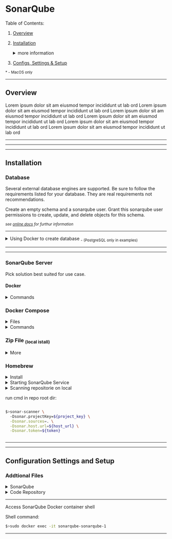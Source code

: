# SonarQube

Table of Contents:

1. [Overview](#overview)
2. [Installation](#installation)

    <details>
    <summary>
    more information

    </summary>

      1. [Docker](#docker)
      2. [Docker Compose](#docker-compose)
      3. [Zip File](#zip-file)
      4. [Homebrew](#homebrew) <sup>*</sup>

    </details>

3. [Configs, Settings & Setup](#configuration-settings-and-setup)

<sub>* - MacOS only</sub>

---

## Overview

Lorem ipsum dolor sit am eiusmod tempor incididunt ut lab ord
Lorem ipsum dolor sit am eiusmod tempor incididunt ut lab ord
Lorem ipsum dolor sit am eiusmod tempor incididunt ut lab ord
Lorem ipsum dolor sit am eiusmod tempor incididunt ut lab ord
Lorem ipsum dolor sit am eiusmod tempor incididunt ut lab ord
Lorem ipsum dolor sit am eiusmod tempor incididunt ut lab ord

---

<!-- End of Configuration section -->

---

<!-- ## Local analiys configuration -->

---

## Installation

<!-- Prerequites

- SonarQube
  - Java >=11 (JDK - JRE)

- Database
  - *Only one needed*
    - PostgreSQL
    - MicrosoftSQL server
    - JDBC -->

### Database

Several external database engines are supported. Be sure to follow the requirements listed for your database. They are real requirements not recommendations.

Create an empty schema and a sonarqube user. Grant this sonarqube user permissions to create, update, and delete objects for this schema.

<sub>

*see [online docs](https://docs.sonarsource.com/sonarqube/latest/setup-and-upgrade/install-the-server/installing-the-database/) for furthur information*

</sub>

---

<details>

<summary>
Using Docker to create database
<sub>- (PostgreSQL only in examples)</sub>

</summary>

<details>

<summary>
run CLI

</summary>

```bash
$>docker run --name some-postgres -e POSTGRES_PASSWORD=mysecretpassword -d postgres
```

This creates a container named some-postgres and assigns important environment variables before running everything in the background. Postgres requires a password to function properly, which is why that’s included. 

If you have this password already, you can spin up a Postgres container within Docker Desktop. Just click that aforementioned “Run” button beside your image, then manually enter this password within the “Optional Settings” pane before proceeding. 
However, you can also use the Postgres interactive terminal, or psql, to query Postgres directly:

```bash
$>docker run -it --rm --network some-network postgres psql -h some-postgres -U postgres
#output: 
`psql (14.3)
Type "help" for help.
postgres=# SELECT 1;
 ?column?

(1 row)`
```

</details>

<details>
<summary>
Compose

</summary>

```yaml
# compose.yml
services:
 
  db:
    image: postgres
    restart: always
    environment:
      POSTGRES_PASSWORD: example
    volumes:
- pgdata:/var/lib/postgresql/data
 
volumes:
  pgdata:
 
  adminer:
    image: adminer
    restart: always
    ports:
      - 8080:8080
```

</details>

---

<sub>

[Docker Docs](https://www.docker.com/blog/how-to-use-the-postgres-docker-official-image/) - Online - PostgreSQL
</sub>

</details>

---

---

### SonarQube Server

Pick solution best suited for use case.

#### Docker

<details>

<summary>
Commands
</summary>

##### Containers

<details>

<summary>
Create containers using <q>Docker Network</q>

</summary>

****Create Docker network****

```bash
$> docker network create sonarnet
```

****Run PosgreSQL Database:****

```bash
$. docker run --name sonarqube-db --network sonarnet -e POSTGRES_USER=sonar -e POSTGRES_PASSWORD=sonar -v postgresql:/var/lib/postgresql -v postgresql_data:/var/lib/postgresql/data -d postgres:12
```

****Run SonarQube:****

```bash
$> docker run --name sonarqube --network sonarnet -e SONAR_JDBC_URL=jdbc:postgresql://sonarqube-db:5432/sonar -e SONAR_JDBC_USERNAME=sonar -e SONAR_JDBC_PASSWORD=sonar -v sonarqube_data:/opt/sonarqube/data -v sonarqube_extensions:/opt/sonarqube/extensions -v sonarqube_logs:/opt/sonarqube/logs -p 9000:9000 -d sonarqube:developer
```

</details>

<details>

  <summary>
Create containers using
<del  style="color:red" >
<q>
Docker Link
</q>
Legacy/Depercated
</del>

  </summary>

the `--link` is outdated, use compose or `--network` instead.

**PostreSQL:**

```bash
$> docker run --name sonarqube-db -e POSTGRES_USER=sonar -e POSTGRES_PASSWORD=sonar -v postgresql:/var/lib/postgresql -v postgresql_data:/var/lib/postgresql/data -d postgres:12
```

**SonarQube:**

```bash
$> docker run --name sonarqube -e SONAR_JDBC_URL=jdbc:postgresql://sonarqube-db:5432/sonar -e SONAR_JDBC_USERNAME=sonar -e SONAR_JDBC_PASSWORD=sonar -v sonarqube_data:/opt/sonarqube/data -v sonarqube_extensions:/opt/sonarqube/extensions -v sonarqube_logs:/opt/sonarqube/logs -p 9003:9003 --link sonarqube-db -d sonarqube:developer
```

</details>

</details>

### Docker Compose

<details>
<summary>
Files

</summary>

```yaml
version: "3"

services:
  sonarqube:
    image: sonarqube:community
    depends_on:
      - db
    environment:
      SONAR_JDBC_URL: jdbc:postgresql://db:5432/sonar
      SONAR_JDBC_USERNAME: sonar
      SONAR_JDBC_PASSWORD: sonar
    volumes:
      - sonarqube_data:/opt/sonarqube/data
      - sonarqube_extensions:/opt/sonarqube/extensions
      - sonarqube_logs:/opt/sonarqube/logs
    ports:
      - "9000:9000"
  db:
    image: postgres:12
    environment:
      POSTGRES_USER: sonar
      POSTGRES_PASSWORD: sonar
    volumes:
      - postgresql:/var/lib/postgresql
      - postgresql_data:/var/lib/postgresql/data

volumes:
  sonarqube_data:
  sonarqube_extensions:
  sonarqube_logs:
  postgresql:
  postgresql_data:
```

> ### :warning: Note
>
> Unless you intend to delete the database and start new when running your image ,be careful not to use -v to docker-compose down and, be careful when running commands like docker system prune or docker volume prune; regardless if you use an external: true parameter, your database volumes will not persist beyond the initial startup and shutdown of SonarQube.

</details>

<details>

<summary>
Commands

</summary>

---

Startup SonarQube Docker Compose instance

```bash
$> docker compose up -d
```

Alteritive Docker command???

 <!-- ```bash
$> docker run -d --name sonarqube-db \
-p -->
```

```bash
$> docker run -d --name sonarqube \
    -p 9000:9000 \
    -e SONAR_JDBC_URL=... \ 
    -e SONAR_JDBC_USERNAME=... \
    -e SONAR_JDBC_PASSWORD=... \
    -v sonarqube_data:/opt/sonarqube/data \
    -v sonarqube_extensions:/opt/sonarqube/extensions \
    -v sonarqube_logs:/opt/sonarqube/logs \
    sonarqube:developer
  ```

</details>

<!-- docker compose section end -->

<h3 id="zip-file">Zip File <sub>(local istall)</sub></h3>

<details>

<summary>
More

</summary>

1. [Download](https://www.sonarsource.com/products/sonarqube/downloads/) source files from host. 
2. Check out the [Docs](https://docs.sonarsource.com/sonarqube/latest/setup-and-upgrade/install-the-server/installing-sonarqube-from-zip-file/)

<details>

<summary>
<samp>
${sonarqubeHome}/conf/sonar.properties

</samp>

</summary>

```properties
sonar.path.data=/var/sonarqube/data
sonar.path.temp=/var/sonarqube/temp
```

</details>

<!-- END : Installation - Zip file -->
</details>

### Homebrew

<details>

<summary>
Install

</summary>

<code>

<kbd>
$>brew install sonarqube sonar-scanner

</kbd>
  
<samp>To start sonarqube now and restart at login:
  brew services start sonarqube
Or, if you don't want/need a background service you can just run:
  /usr/local/opt/sonarqube/bin/sonar console
==> Summary
🍺  /usr/local/Cellar/sonarqube/10.3.0.82913: 313 files, 420.5MB
==> Running `brew cleanup sonarqube`...
Disable this behaviour by setting HOMEBREW_NO_INSTALL_CLEANUP.
Hide these hints with HOMEBREW_NO_ENV_HINTS (see `man brew`).
</samp>

</code>

</details>

<details>

<summary>
Starting SonarQube Service

</summary>

```bash
# --- Start at login
$>brew services start sonarqube

# --- or start without background service
$>/usr/local/opt/sonarqube/bin/sonar console
```

</details>

<details>

<summary>
Scanning repositorie on local

run cmd in repo root dir:

```bash

$>sonar-scanner \
  -Dsonar.projectKey=${project_key} \
  -Dsonar.sources=. \
  -Dsonar.host.url=${host_url} \
  -Dsonar.token=${token}
```

</summary>

</details>
<!-- End : Installation - Homebrew -->

---

---

<!-- END SECTION : Installation -->

## Configuration Settings and Setup

### Addtional Files

<details>

<summary>
SonarQube
</summary>

If running outside of docker container add file `sonarqube/conf/sonar.properities` with obtained values

```properties
sonar.jdbc.username=${DB_USERNAME}
sonar.jdbc.password=${DB_PASSWORD}
sonar.jdbc.url=${DB_CONNECT}
sonar.path.data=${PATH_TO_DATA}
sonar.path.temp=${PATH_TO_TEMP}
```

If running from [docker continer or compose](#docker). This should have been set a when starting the instance.

<!-- <details> -->

<!-- <summary>
Steps

</summary>

- create project
  - select local setup
  - select analysis profile
- generate token for authentication
- add file: [`${root_dir}/sonar-project.properties`](#sonar-project-properties) to the repo to be scanned.

</details> -->

</details>

<details>

<summary>
Code Repository

</summary>

Add file to code source repository.

<details>

<summary>
<samp id="sonar-project-properties">&lt;rootDir&gt;/sonar-project.properties<samp>

</summary>

```properties
sonar.projectKey=<project name>
```

</details>

### BitBucket

- [ ]  In repo settings turn on piplines. [Add config Yaml file to repository](https://support.atlassian.com/bitbucket-cloud/docs/configure-your-first-pipeline/)

</details>

---

Access SonarQube Docker container shell

Shell command:

```bash
$>sudo docker exec -it sonarqube-sonarqube-1
```

---
